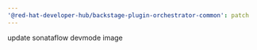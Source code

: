 ```yaml
---
'@red-hat-developer-hub/backstage-plugin-orchestrator-common': patch
---
```


update sonataflow devmode image
